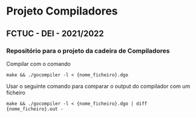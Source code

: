 # Projeto Compiladores
## FCTUC - DEI - 2021/2022

### Repositório para o projeto da cadeira de Compiladores

Compilar com o comando
```
make && ./gocompiler -l < {nome_ficheiro}.dgo
```
Usar o seguinte comando para comparar o output do compilador com um ficheiro
```
make && ./gocompiler -l < {nome_ficheiro}.dgo | diff {nome_ficheiro}.out -

```

